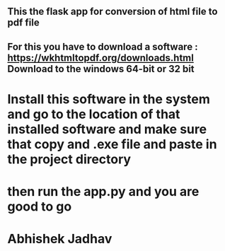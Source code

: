 ## This the flask app for conversion of html file to pdf file 

## For this you have to download a software : https://wkhtmltopdf.org/downloads.html Download to the windows 64-bit or 32 bit 

# Install this software in the system and go to the location of that installed software and make sure that copy and .exe file and paste in the project directory 

# then run the app.py and you are good to go 

<h1> Abhishek Jadhav </h1>